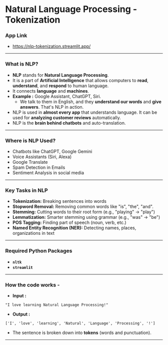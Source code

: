 # Natural Language Processing - Tokenization
### App Link
- https://nlp-tokenization.streamlit.app/
---
### What is NLP?
- **NLP** stands for **Natural Language Processing**.
- It is a part of **Artificial Intelligence** that allows computers to **read**, **understand**, and **respond** to human language.
- It connects **language** and **machines**.
- **Example :** Google Assistant, ChatGPT, Siri.
  - We talk to them in English, and they **understand our words** and **give answers**. That's NLP in action.
- NLP is used in **almost every app** that understands language. It can be used for **analyzing customer reviews** automatically.
- NLP is the **brain behind chatbots** and auto-translation.
---
### Where is NLP Used?
- Chatbots like ChatGPT, Google Gemini
- Voice Assistants (Siri, Alexa)
- Google Translate
- Spam Detection in Emails
- Sentiment Analysis in social media
---
### Key Tasks in NLP
- **Tokenization:** Breaking sentences into words
- **Stopword Removal:** Removing common words like "is", "the", "and".
- **Stemming:** Cutting words to their root form (e.g., "playing" → "play")
- **Lemmatization:** Smarter stemming using grammar (e.g., "was" → "be")
- **POS Tagging:** Finding part of speech (noun, verb, etc.)
- **Named Entity Recognition (NER):** Detecting names, places, organizations in text
---
### Required Python Packages
- **`nltk`**
- **`streamlit`**
---
### How the code works -
- **Input :**
```
"I love learning Natural Language Processing!"
```
- **Output :**
```
['I', 'love', 'learning', 'Natural', 'Language', 'Processing', '!']
```
- The sentence is broken down into **tokens** (words and punctuation).
---
